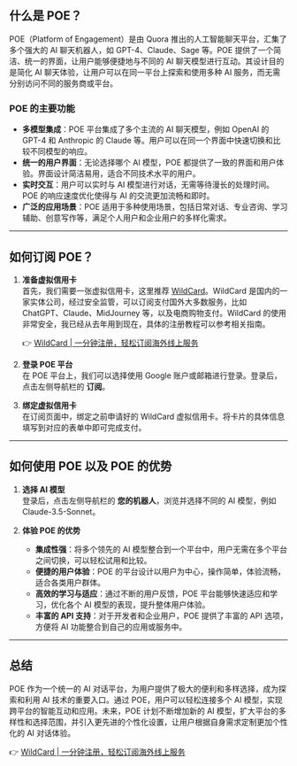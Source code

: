 ## 什么是 POE？

POE（Platform of Engagement）是由 Quora 推出的人工智能聊天平台，汇集了多个强大的 AI 聊天机器人，如 GPT-4、Claude、Sage 等。POE 提供了一个简洁、统一的界面，让用户能够便捷地与不同的 AI 聊天模型进行互动。其设计目的是简化 AI 聊天体验，让用户可以在同一平台上探索和使用多种 AI 服务，而无需分别访问不同的服务商或平台。

### POE 的主要功能

- **多模型集成**：POE 平台集成了多个主流的 AI 聊天模型，例如 OpenAI 的 GPT-4 和 Anthropic 的 Claude 等。用户可以在同一个界面中快速切换和比较不同模型的响应。
- **统一的用户界面**：无论选择哪个 AI 模型，POE 都提供了一致的界面和用户体验。界面设计简洁易用，适合不同技术水平的用户。
- **实时交互**：用户可以实时与 AI 模型进行对话，无需等待漫长的处理时间。POE 的响应速度优化使得与 AI 的交流更加流畅和即时。
- **广泛的应用场景**：POE 适用于多种使用场景，包括日常对话、专业咨询、学习辅助、创意写作等，满足个人用户和企业用户的多样化需求。

---

## 如何订阅 POE？

1. **准备虚拟信用卡**  
   首先，我们需要一张虚拟信用卡，这里推荐 [WildCard](https://bit.ly/bewildcard)。WildCard 是国内的一家实体公司，经过安全监管，可以订阅支付国外大多数服务，比如 ChatGPT、Claude、MidJourney 等，以及电商购物支付。WildCard 的使用非常安全，我已经从去年用到现在，具体的注册教程可以参考相关指南。

   👉 [WildCard | 一分钟注册，轻松订阅海外线上服务](https://bit.ly/bewildcard)

2. **登录 POE 平台**  
   在 POE 平台上，我们可以选择使用 Google 账户或邮箱进行登录。登录后，点击左侧导航栏的 **订阅**。

3. **绑定虚拟信用卡**  
   在订阅页面中，绑定之前申请好的 WildCard 虚拟信用卡。将卡片的具体信息填写到对应的表单中即可完成支付。

---

## 如何使用 POE 以及 POE 的优势

1. **选择 AI 模型**  
   登录后，点击左侧导航栏的 **您的机器人**，浏览并选择不同的 AI 模型，例如 Claude-3.5-Sonnet。

2. **体验 POE 的优势**  
   - **集成性强**：将多个领先的 AI 模型整合到一个平台中，用户无需在多个平台之间切换，可以轻松试用和比较。
   - **便捷的用户体验**：POE 的平台设计以用户为中心，操作简单，体验流畅，适合各类用户群体。
   - **高效的学习与适应**：通过不断的用户反馈，POE 平台能够快速适应和学习，优化各个 AI 模型的表现，提升整体用户体验。
   - **丰富的 API 支持**：对于开发者和企业用户，POE 提供了丰富的 API 选项，方便将 AI 功能整合到自己的应用或服务中。

---

## 总结

POE 作为一个统一的 AI 对话平台，为用户提供了极大的便利和多样选择，成为探索和利用 AI 技术的重要入口。通过 POE，用户可以轻松连接多个 AI 模型，实现跨平台的智能互动和应用。未来，POE 计划不断增加新的 AI 模型，扩大平台的多样性和选择范围，并引入更先进的个性化设置，让用户根据自身需求定制更加个性化的 AI 对话体验。

👉 [WildCard | 一分钟注册，轻松订阅海外线上服务](https://bit.ly/bewildcard)